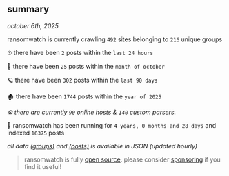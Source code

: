 
## summary
_october 6th, 2025_

ransomwatch is currently crawling `492` sites belonging to `216` unique groups

⏲ there have been `2` posts within the `last 24 hours`

🦈 there have been `25` posts within the `month of october`

🪐 there have been `302` posts within the `last 90 days`

🏚 there have been `1744` posts within the `year of 2025`

_⚙️ there are currently `90` online hosts & `140` custom parsers._

🦕 ransomwatch has been running for `4 years, 0 months and 28 days` and indexed `16375` posts

_all data  [(groups)](http://ransomwhat.telemetry.ltd/groups) and [(posts)](http://ransomwhat.telemetry.ltd/posts) is available in JSON (updated hourly)_

> ransomwatch is fully [open source](https://github.com/joshhighet/ransomwatch#ransomwatch--). please consider [sponsoring](https://github.com/sponsors/joshhighet) if you find it useful!
